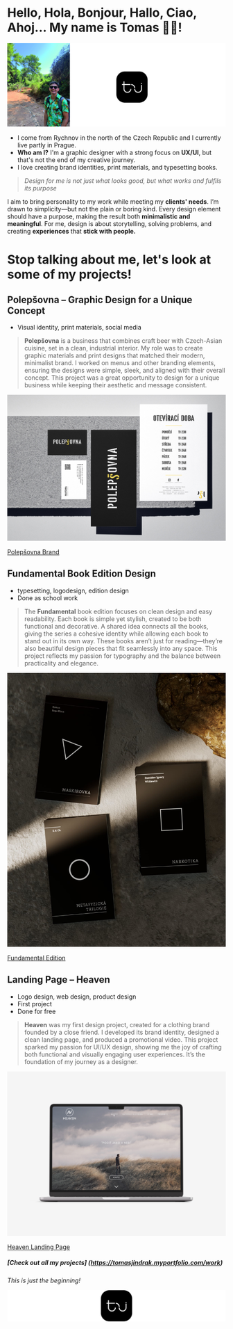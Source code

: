 # **Hello**, Hola, Bonjour, Hallo, Ciao, Ahoj... **My name is Tomas** 🙋🏽!

![](/02_first_impressions/Images/Me_photo_logo.jpg)

- I come from Rychnov in the north of the Czech Republic and I currently live partly in Prague. 
- **Who am I?** I'm a graphic designer with a strong focus on **UX/UI**, but that's not the end of my creative journey.
- I love creating brand identities, print materials, and typesetting books. 

 > *Design for me is not just what looks good, but what works and fulfils its purpose*

I aim to bring personality to my work while meeting my **clients' needs**. I’m drawn to simplicity—but not the plain or boring kind. Every design element should have a purpose, making the result both **minimalistic and meaningful**. For me, design is about storytelling, solving problems, and creating **experiences** that **stick with people.**



# **Stop talking about me, let's look at some of my projects!**

## **Polepšovna – Graphic Design for a Unique Concept**

- Visual identity, print materials, social media

> **Polepšovna** is a business that combines craft beer with Czech-Asian cuisine, set in a clean, industrial interior. My role was to create graphic materials and print designs that matched their modern, minimalist brand. I worked on menus and other branding elements, ensuring the designs were simple, sleek, and aligned with their overall concept. This project was a great opportunity to design for a unique business while keeping their aesthetic and message consistent.  



![Polepšovna_mockup](/02_first_impressions/Images/Polepsovna_img.jpg)

[Polepšovna Brand](https://tomasjindrak.myportfolio.com/polepsovna-brand)

## **Fundamental Book Edition Design**

- typesetting, logodesign, edition design
- Done as school work

> The **Fundamental** book edition focuses on clean design and easy readability. Each book is simple yet stylish, created to be both functional and decorative. A shared idea connects all the books, giving the series a cohesive identity while allowing each book to stand out in its own way. These books aren’t just for reading—they’re also beautiful design pieces that fit seamlessly into any space. This project reflects my passion for typography and the balance between practicality and elegance.  



![Fundamental edition](/02_first_impressions/Images/Fundamental.JPG)

[Fundamental Edition](https://tomasjindrak.myportfolio.com/navrh-edice-fundamental)

## **Landing Page – Heaven**  

- Logo design, web design, product design
- First project
- Done for free

> **Heaven** was my first design project, created for a clothing brand founded by a close friend. I developed its brand identity, designed a clean landing page, and produced a promotional video. This project sparked my passion for UI/UX design, showing me the joy of crafting both functional and visually engaging user experiences. It’s the foundation of my journey as a designer.  



![Heaven landing page mockup](/02_first_impressions/Images/HEAVEN_MOCKUP.jpg)

[Heaven Landing Page](https://tomasjindrak.myportfolio.com/landing-page-heaven)

##### _[Check out all my projects] (https://tomasjindrak.myportfolio.com/work)_

_This is just the beginning!_

![](/02_first_impressions/Images/Logot_tj_middle.jpg)
